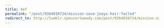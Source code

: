 ```yaml
---
title: Xef
permalink: "/post/9364010724/mission-save-joeys-hair-failed"
redirect_to: http://tumblr.spencertweedy.com/post/9364010724/mission-save-joeys-hair-failed
---
```


